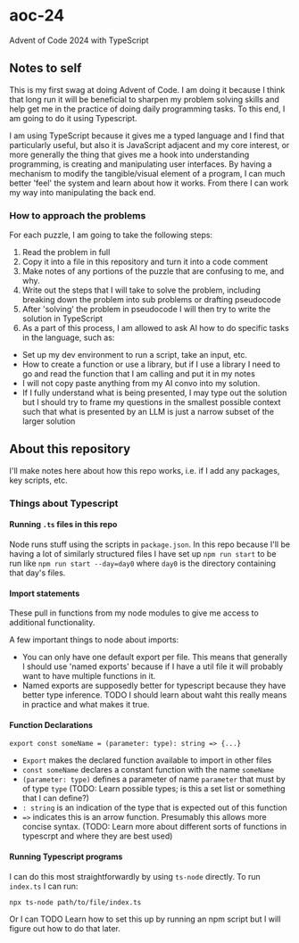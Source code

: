 # aoc-24
Advent of Code 2024 with TypeScript

## Notes to self
This is my first swag at doing Advent of Code. I am doing it because I think that long run it will be beneficial to sharpen my problem solving skills and help get me in the practice of doing daily programming tasks. To this end, I am going to do it using Typescript.

I am using TypeScript because it gives me a typed language and I find that particularly useful, but also it is JavaScript adjacent and my core interest, or more generally the thing that gives me a hook into understanding programming, is creating and manipulating user interfaces. By having a mechanism to modify the tangible/visual element of a program, I can much better 'feel' the system and learn about how it works. From there I can work my way into manipulating the back end. 

### How to approach the problems
For each puzzle, I am going to take the following steps:
1. Read the problem in full
2. Copy it into a file in this repository and turn it into a code comment
3. Make notes of any portions of the puzzle that are confusing to me, and why.
4. Write out the steps that I will take to solve the problem, including breaking down the problem into sub problems or drafting pseudocode
5. After 'solving' the problem in pseudocode I will then try to write the solution in TypeScript
6. As a part of this process, I am allowed to ask AI how to do specific tasks in the language, such as:
- Set up my dev environment to run a script, take an input, etc.
- How to create a function or use a library, but if I use a library I need to go and read the function that I am calling and put it in my notes
- I will not copy paste anything from my AI convo into my solution. 
- If I fully understand what is being presented, I may type out the solution but I should try to frame my questions in the smallest possible context such that what is presented by an LLM is just a narrow subset of the larger solution

## About this repository
I'll make notes here about how this repo works, i.e. if I add any packages, key scripts, etc.

### Things about Typescript
#### Running `.ts` files in this repo
Node runs stuff using the scripts in `package.json`. In this repo because I'll be having a lot of similarly structured files I have set up `npm run start` to be run like `npm run start --day=day0` where `day0` is the directory containing that day's files.

#### Import statements
These pull in functions from my node modules to give me access to additional functionality.

A few important things to node about imports:
- You can only have one default export per file. This means that generally I should use 'named exports' because if I have a util file it will probably want to have multiple functions in it.
- Named exports are supposedly better for typescript because they have better type inference. TODO I should learn about waht this really means in practice and what makes it true.

#### Function Declarations
```
export const someName = (parameter: type): string => {...}
```
- `Export` makes the declared function available to import in other files
- `const someName` declares a constant function with the name `someName`
- `(parameter: type)` defines a parameter of name `parameter` that must by of type `type` (TODO: Learn possible types; is this a set list or something that I can define?)
- `: string` is an indication of the type that is expected out of this function
- `=>` indicates this is an arrow function. Presumably this allows more concise syntax. (TODO: Learn more about different sorts of functions in typescrpt and where they are best used)

#### Running Typescript programs
I can do this most straightforwardly by using `ts-node` directly. To run `index.ts` I can run:
```
npx ts-node path/to/file/index.ts
```

Or I can TODO Learn how to set this up by running an npm script but I will figure out how to do that later.
